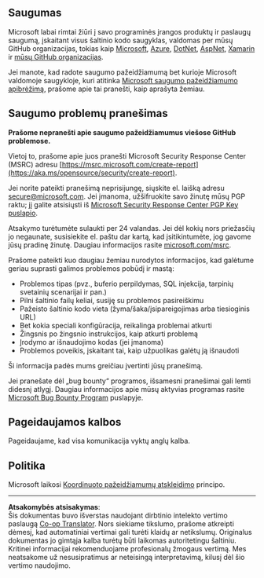<!--
CO_OP_TRANSLATOR_METADATA:
{
  "original_hash": "2d33a71bed73d6daee78e2d473ece975",
  "translation_date": "2025-08-25T12:19:34+00:00",
  "source_file": "SECURITY.md",
  "language_code": "lt"
}
-->
## Saugumas

Microsoft labai rimtai žiūri į savo programinės įrangos produktų ir paslaugų saugumą, įskaitant visus šaltinio kodo saugyklas, valdomas per mūsų GitHub organizacijas, tokias kaip [Microsoft](https://github.com/microsoft), [Azure](https://github.com/Azure), [DotNet](https://github.com/dotnet), [AspNet](https://github.com/aspnet), [Xamarin](https://github.com/xamarin) ir [mūsų GitHub organizacijas](https://opensource.microsoft.com/).

Jei manote, kad radote saugumo pažeidžiamumą bet kurioje Microsoft valdomoje saugykloje, kuri atitinka [Microsoft saugumo pažeidžiamumo apibrėžimą](https://aka.ms/opensource/security/definition), prašome apie tai pranešti, kaip aprašyta žemiau.

## Saugumo problemų pranešimas

**Prašome nepranešti apie saugumo pažeidžiamumus viešose GitHub problemose.**

Vietoj to, prašome apie juos pranešti Microsoft Security Response Center (MSRC) adresu [https://msrc.microsoft.com/create-report](https://aka.ms/opensource/security/create-report).

Jei norite pateikti pranešimą neprisijungę, siųskite el. laišką adresu [secure@microsoft.com](mailto:secure@microsoft.com). Jei įmanoma, užšifruokite savo žinutę mūsų PGP raktu; jį galite atsisiųsti iš [Microsoft Security Response Center PGP Key puslapio](https://aka.ms/opensource/security/pgpkey).

Atsakymo turėtumėte sulaukti per 24 valandas. Jei dėl kokių nors priežasčių jo negaunate, susisiekite el. paštu dar kartą, kad įsitikintumėte, jog gavome jūsų pradinę žinutę. Daugiau informacijos rasite [microsoft.com/msrc](https://aka.ms/opensource/security/msrc).

Prašome pateikti kuo daugiau žemiau nurodytos informacijos, kad galėtume geriau suprasti galimos problemos pobūdį ir mastą:

  * Problemos tipas (pvz., buferio perpildymas, SQL injekcija, tarpinių svetainių scenarijai ir pan.)
  * Pilni šaltinio failų keliai, susiję su problemos pasireiškimu
  * Pažeisto šaltinio kodo vieta (žyma/šaka/įsipareigojimas arba tiesioginis URL)
  * Bet kokia speciali konfigūracija, reikalinga problemai atkurti
  * Žingsnis po žingsnio instrukcijos, kaip atkurti problemą
  * Įrodymo ar išnaudojimo kodas (jei įmanoma)
  * Problemos poveikis, įskaitant tai, kaip užpuolikas galėtų ją išnaudoti

Ši informacija padės mums greičiau įvertinti jūsų pranešimą.

Jei pranešate dėl „bug bounty“ programos, išsamesni pranešimai gali lemti didesnį atlygį. Daugiau informacijos apie mūsų aktyvias programas rasite [Microsoft Bug Bounty Program](https://aka.ms/opensource/security/bounty) puslapyje.

## Pageidaujamos kalbos

Pageidaujame, kad visa komunikacija vyktų anglų kalba.

## Politika

Microsoft laikosi [Koordinuoto pažeidžiamumų atskleidimo](https://aka.ms/opensource/security/cvd) principo.

---

**Atsakomybės atsisakymas**:  
Šis dokumentas buvo išverstas naudojant dirbtinio intelekto vertimo paslaugą [Co-op Translator](https://github.com/Azure/co-op-translator). Nors siekiame tikslumo, prašome atkreipti dėmesį, kad automatiniai vertimai gali turėti klaidų ar netikslumų. Originalus dokumentas jo gimtąja kalba turėtų būti laikomas autoritetingu šaltiniu. Kritinei informacijai rekomenduojame profesionalų žmogaus vertimą. Mes neatsakome už nesusipratimus ar neteisingą interpretavimą, kilusį dėl šio vertimo naudojimo.